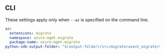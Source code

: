 ## CLI

These settings apply only when `--az` is specified on the command line.

``` yaml $(az)
az:
  extensions: migrate
  namespace: azure.mgmt.migrate
  package-name: azure-mgmt-migrate
python-sdk-output-folder: "$(output-folder)/src/migrate/azext_migrate/vendored_sdks/migrate"
```
